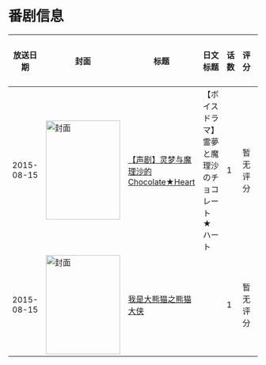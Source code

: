 # 番剧信息

|放送日期|封面|标题|日文标题|话数|评分|评分人数|
|---|---|---|---|---|---|---|
|2015-08-15|<img src="https://lain.bgm.tv/pic/cover/c/f0/ae/483900_M90WV.jpg" alt="封面" style="width:150px;height:200px;object-fit:cover;">|[【声剧】灵梦与魔理沙的Chocolate★Heart](https://bangumi.tv/subject/483900)|【ボイスドラマ】霊夢と魔理沙のチョコレート★ハート|1|暂无评分|少于10人评分|
|2015-08-15|<img src="https://lain.bgm.tv/pic/cover/c/07/c7/142606_Dfozl.jpg" alt="封面" style="width:150px;height:200px;object-fit:cover;">|[我是大熊猫之熊猫大侠](https://bangumi.tv/subject/142606)||1|暂无评分|少于10人评分|
